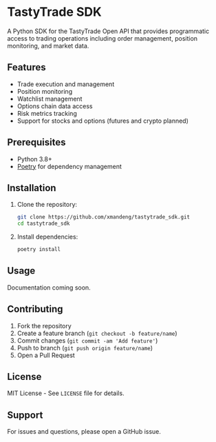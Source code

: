 # TastyTrade SDK

A Python SDK for the TastyTrade Open API that provides programmatic access to trading operations including order management, position monitoring, and market data.

## Features

- Trade execution and management
- Position monitoring
- Watchlist management
- Options chain data access
- Risk metrics tracking
- Support for stocks and options (futures and crypto planned)

## Prerequisites

- Python 3.8+
- [Poetry](https://python-poetry.org/) for dependency management

## Installation

1. Clone the repository:

    ```sh
    git clone https://github.com/xmandeng/tastytrade_sdk.git
    cd tastytrade_sdk
    ```

2. Install dependencies:

    ```sh
    poetry install
    ```

## Usage

Documentation coming soon.

## Contributing

1. Fork the repository
2. Create a feature branch (`git checkout -b feature/name`)
3. Commit changes (`git commit -am 'Add feature'`)
4. Push to branch (`git push origin feature/name`)
5. Open a Pull Request

## License

MIT License - See `LICENSE` file for details.

## Support

For issues and questions, please open a GitHub issue.
